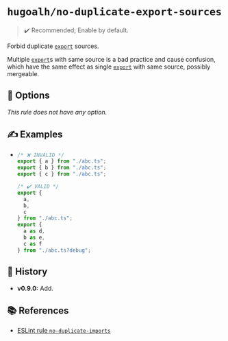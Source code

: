 # `hugoalh/no-duplicate-export-sources`

> ✔️ Recommended; Enable by default.

Forbid duplicate [`export`][ecmascript-export] sources.

Multiple [`export`][ecmascript-export]s with same source is a bad practice and cause confusion, which have the same effect as single [`export`][ecmascript-export] with same source, possibly mergeable.

## 🔧 Options

*This rule does not have any option.*

## ✍️ Examples

- ```ts
  /* ❌ INVALID */
  export { a } from "./abc.ts";
  export { b } from "./abc.ts";
  export { c } from "./abc.ts";

  /* ✔️ VALID */
  export {
    a,
    b,
    c
  } from "./abc.ts";
  export {
    a as d,
    b as e,
    c as f
  } from "./abc.ts?debug";
  ```

## 📜 History

- **v0.9.0:** Add.

## 📚 References

- [ESLint rule `no-duplicate-imports`](https://eslint.org/docs/latest/rules/no-duplicate-imports)

[ecmascript-export]: https://developer.mozilla.org/en-US/docs/Web/JavaScript/Reference/Statements/export
